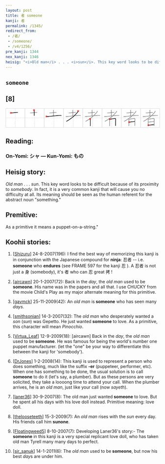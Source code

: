 ```yaml
---
layout: post
title: 者 someone
kanji: 者
permalink: /1345/
redirect_from:
 - /者/
 - /someone/
 - /v4/1256/
pre_kanji: 1344
nex_kanji: 1346
heisig: "<i>Old man</i> . . . <i>sun</i>. This key word looks to be difficult because of its proximity to <i>somebody</i>. In fact, it is a very common kanji that will cause you no difficulty at all. Its meaning should be seen as the human referent for the abstract noun &quot;something.&quot; As a primitive it means a puppet-on-a-string.""
---
```


## `someone`

## [8]

<div class="stroke"><img src="../images/E88085.png" /></div>

## Reading:

### On-Yomi: シャ &mdash; Kun-Yomi: もの

## Heisig story:

<i>Old man</i> . . . <i>sun</i>. This key word looks to be difficult because of its proximity to <i>somebody</i>. In fact, it is a very common kanji that will cause you no difficulty at all. Its meaning should be seen as the human referent for the abstract noun &quot;something.&quot;

## Premitive:

As a primitive it means a puppet-on-a-string."

## Koohii stories:

1) [<a href="http://kanji.koohii.com/profile/Shizuru">Shizuru</a>] 24-8-2007(196): I find the best way of memorizing this kanji is in conjunction with the Japanese compound for <strong>ninja</strong>: 忍者 -- i.e.<strong> someone</strong> who <strong>endures</strong> (see FRAME 597 for the kanji 忍 ). A 忍者 is not just a 身 (somebody), it&#039;s 者 who can 忍 great 拷 !

2) [<a href="http://kanji.koohii.com/profile/aircawn">aircawn</a>] 20-1-2007(72): Back in the <em>day</em>, the <em>old man</em> used to be<strong> someone</strong>. His name was in the papers and all that. I use CHUCKY from the movie Child&#039;s Play as my major alternate meaning for this primitive.

3) [<a href="http://kanji.koohii.com/profile/gavmck">gavmck</a>] 25-11-2009(42): An <em>old man</em> is<strong> someone</strong> who has seen many <em>days</em>.

4) [<a href="http://kanji.koohii.com/profile/smithsonian">smithsonian</a>] 14-3-2007(32): The <em>old man</em> who desperately wanted a <em>son</em> (<em>sun</em>) was Gepetto. He just wanted<strong> someone</strong> to love. As a primitive, this character will mean <em>Pinocchio</em>.

5) [<a href="http://kanji.koohii.com/profile/Virtua_Leaf">Virtua_Leaf</a>] 12-9-2009(18): [aircawn] Back in the <em>day</em>, the <em>old man</em> used to be<strong> someone</strong>. He was famous for being the world&#039;s number one puppet manufacturer. (let the &quot;one&quot; be your way to differentiate this between the kanji for &#039;somebody&#039;).

6) [<a href="http://kanji.koohii.com/profile/DrJones">DrJones</a>] 1-2-2008(14): This kanji is used to represent a person who does something, much like the suffix <strong>-er</strong> (puppeteer, performer, etc). When one has something to be done, the usual solution is to call<strong> someone</strong> to do it (let&#039;s say, a plumber). But as these persons are very solicited, they take a loooong time to attend your call. When the plumber arrives, he is an <em>old man</em>, just like your call (now <em>sayeth</em>).

7) [<a href="http://kanji.koohii.com/profile/laner36">laner36</a>] 30-9-2007(8): The old man just wanted<strong> someone</strong> to love. But he spent all his days with his love doll instead. Primitive meaning: love doll.

8) [<a href="http://kanji.koohii.com/profile/thelooseteeth">thelooseteeth</a>] 15-3-2009(7): An <em>old man</em> rises with the <em>sun</em> every day. His friends call him <strong>sunone</strong>.

9) [<a href="http://kanji.koohii.com/profile/Floatingweed5">Floatingweed5</a>] 8-10-2007(7): Developing Laner36&#039;s story:- The<strong> someone</strong> in this kanji is a very special replicant love doll, who has taken old man Tyrell many many days to perfect.

10) [<a href="http://kanji.koohii.com/profile/sir_sanuk">sir_sanuk</a>] 14-1-2011(6): The <em>old man</em> used to be<strong> someone</strong>, but now his best <em>day</em>s are under him.
